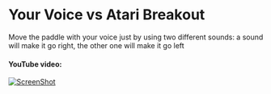# Your Voice vs Atari Breakout
Move the paddle with your voice just by using two different sounds: a sound will make it go right, the other one will make it go left

#### YouTube video:
[![ScreenShot](http://i.imgur.com/3Ksirj9.png)](https://www.youtube.com/watch?v=AeUyKfJJpM0)